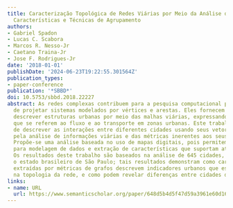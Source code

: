 ```yaml
---
title: Caracterização Topológica de Redes Viárias por Meio da Análise de Vetores de
  Características e Técnicas de Agrupamento
authors:
- Gabriel Spadon
- Lucas C. Scabora
- Marcos R. Nesso-Jr
- Caetano Traina-Jr
- Jose F. Rodrigues-Jr
date: '2018-01-01'
publishDate: '2024-06-23T19:22:55.301564Z'
publication_types:
- paper-conference
publication: '*SBBD*'
doi: 10.5753/sbbd.2018.22227
abstract: As redes complexas contribuem para a pesquisa computacional por sua capacidade
  de projetar sistemas modelados por vértices e arestas. Eles fornecem meios para
  descrever estruturas urbanas por meio das malhas viárias, expressando predicados
  que se referem ao fluxo e ao transporte em zonas urbanas. Este trabalho tem o objetivo
  de descrever as interações entre diferentes cidades usando seus vetores de características
  pela análise de informações viárias e das métricas inerentes aos seus elementos.
  Propõe-se uma análise baseada no uso de mapas digitais, pois permitem abordagens
  para modelagem de dados e extração de características que suportam atividades analíticas.
  Os resultados deste trabalho são baseados na análise de 645 cidades, que formam
  o estado brasileiro de São Paulo; tais resultados demonstram como características
  extraídas por métricas de grafos descrevem indicadores urbanos que estão enraizados
  na topologia da rede, e como podem revelar diferenças entre cidades distintas.
links:
- name: URL
  url: https://www.semanticscholar.org/paper/648d5b4d5f47d59a3961e60d16d2a032780e731f
---
```

